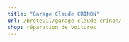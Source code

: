 ```yaml
---
title: "Garage Claude CRINON"
url: /breteuil/garage-claude-crinon/
shop: réparation de voitures
---
```

